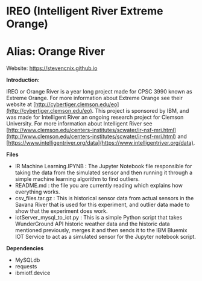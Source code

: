 IREO (Intelligent River Extreme Orange)
=======================================

Alias: Orange River
===================

Website: https://stevencnix.github.io

**Introduction:**

IREO or Orange River is a year long project made for CPSC 3990 known as Extreme
Orange. For more information about Extreme Orange see their website at
[http://cybertiger.clemson.edu/eo](http://cybertiger.clemson.edu/eo). This
project is sponsored by IBM, and was made for Intelligent River an ongoing
research project for Clemson University. For more information about Intelligent
River see
[http://www.clemson.edu/centers-institutes/scwater/ir-nsf-mri.html](http://www.clemson.edu/centers-institutes/scwater/ir-nsf-mri.html)
and
[https://www.intelligentriver.org/data](https://www.intelligentriver.org/data).

**Files**

- IR Machine Learning.IPYNB : The Jupyter Notebook file responsible for taking the data from the simulated sensor and then running it       through a simple machine learning algorithm to find outliers.
- README.md : the file you are currently reading which explains how everything works.
- csv_files.tar.gz : This is historical sensor data from actual sensors in the Savana River that is used for this experiment, and outlier   data made to show that the experiment does work.
- iotServer_mysql_to_iot.py : This is a simple Python script that takes WunderGround API historic weather data and the historic data         mentioned previously, merges it and then sends it to the IBM Bluemix IOT Service to act as a simulated sensor for the Jupyter notebook     script.

**Dependencies**
- MySQLdb
- requests
- ibmiotf.device

